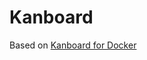 # Kanboard

Based on [Kanboard for Docker](https://github.com/fguillot/kanboard/blob/master/docs/docker.markdown)

